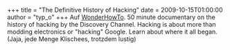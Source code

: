+++
title = "The Definitive History of Hacking"
date = 2009-10-15T01:00:00
author = "typ_o"
+++
Auf
[WonderHowTo](http://www.wonderhowto.com/wonderment/the-definitive-history-of-hacking-0113408/).
50 minute documentary on the history of hacking by the Discovery
Channel. Hacking is about more than modding electronics or "hacking"
Google. Learn about where it all began.  
(Jaja, jede Menge Klischees, trotzdem lustig)
